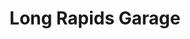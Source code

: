 ---
title: "Long Rapids Garage"
url: /long-rapids-township/long-rapids-garage/
shop: Autowerkstatt
---